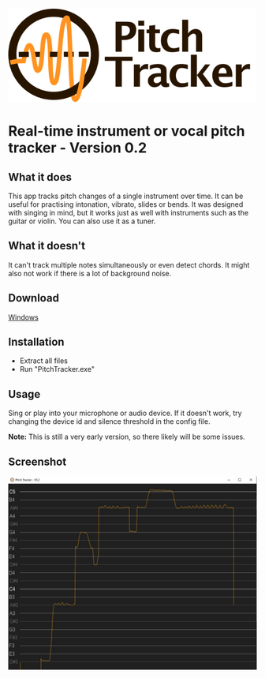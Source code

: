 ![](logo_with_text.png)

# Real-time instrument or vocal pitch tracker - Version 0.2

## What it does

This app tracks pitch changes of a single instrument over time.
It can be useful for practising intonation, vibrato, slides or bends. It was designed with singing in mind, but it works just as well with instruments such as the guitar or violin. 
You can also use it as a tuner.

## What it doesn't

It can't track multiple notes simultaneously or even detect chords. It might also not work if there is a lot of background noise.

## Download

[Windows](https://www.dropbox.com/s/vslhfspumk18gyu/PitchTracker_V0.2.zip?dl=1)

## Installation

- Extract all files
- Run "PitchTracker.exe"

## Usage

Sing or play into your microphone or audio device. 
If it doesn't work, try changing the device id and silence threshold in the config file.

**Note:** This is still a very early version, so there likely will be some issues.

## Screenshot

![](screenshot.jpg)
